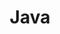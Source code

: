 ---
title: Java
description: "I've dabbled around with other programming languages, but Java is where I 
              feel most at home. In these articles, I provide <strong> hands-on tutorials 
              about the Java programming language and related technologies</strong>."
layout: category
pagination:
  enabled: true
  category: java
comments:
  enabled: false
---